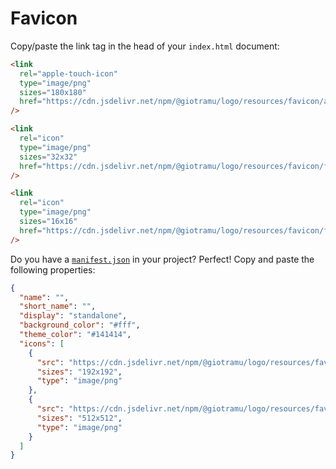 # Favicon

Copy/paste the link tag in the head of your `index.html` document:

```html
<link
  rel="apple-touch-icon"
  type="image/png"
  sizes="180x180"
  href="https://cdn.jsdelivr.net/npm/@giotramu/logo/resources/favicon/apple-touch-icon.png"
/>

<link
  rel="icon"
  type="image/png"
  sizes="32x32"
  href="https://cdn.jsdelivr.net/npm/@giotramu/logo/resources/favicon/favicon-32.png"
/>

<link
  rel="icon"
  type="image/png"
  sizes="16x16"
  href="https://cdn.jsdelivr.net/npm/@giotramu/logo/resources/favicon/favicon-16.png"
/>
```

Do you have a [`manifest.json`](https://developer.chrome.com/extensions/manifest) in your project? Perfect! Copy and paste the following properties:

```json
{
  "name": "",
  "short_name": "",
  "display": "standalone",
  "background_color": "#fff",
  "theme_color": "#141414",
  "icons": [
    {
      "src": "https://cdn.jsdelivr.net/npm/@giotramu/logo/resources/favicon/android-chrome-192.png",
      "sizes": "192x192",
      "type": "image/png"
    },
    {
      "src": "https://cdn.jsdelivr.net/npm/@giotramu/logo/resources/favicon/android-chrome-512.png",
      "sizes": "512x512",
      "type": "image/png"
    }
  ]
}
```
